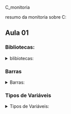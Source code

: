  C_monitoria

resumo da monitoria sobre C:

## Aula 01

### Bibliotecas:
<details>
<summary>blibiotecas:</summary>
>- #include <stdio.h>;
>- #include <stdlib.h>;
>- #include <locale.h>;
>- #include <math.h>;
</details>

### Barras

<details>
<summary>Barras:</summary>

- \n = quebra de linha
- \t = parágrafo
- \a = alerta

</details>

### Tipos de Variáveis

<details>
<summary>Tipos de Variáveis:</summary>

- char = %c;
- int = %d;
- long int = %ld;
- float = %f, %2f;
- double = %if;

</details>

 
